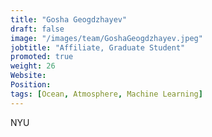 ```yaml
---
title: "Gosha Geogdzhayev"
draft: false
image: "/images/team/GoshaGeogdzhayev.jpeg"
jobtitle: "Affiliate, Graduate Student"
promoted: true
weight: 26
Website:
Position:
tags: [Ocean, Atmosphere, Machine Learning]
---
```



NYU
